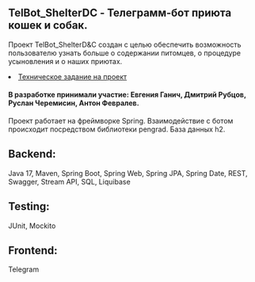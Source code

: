 <h2>TelBot_ShelterDC - Телеграмм-бот приюта кошек и собак.</h2>
  
Проект TelBot_ShelterD&amp;C создан с целью обеспечить возможность пользователю узнать больше о содержании питомцев, о процедуре усыновления и о наших приютах. 

<li><a href="https://skyengpublic.notion.site/47bcac1b049f4af6b351e2ab5d05afb4">Техническое задание на проект</a></li>

<h4>В разработке принимали участие: Евгения Ганич, Дмитрий Рубцов, Руслан Черемисин, Антон Февралев.</h4>

Проект работает на фреймворке Spring. Взаимодействие с ботом происходит посредством библиотеки pengrad. База данных h2.

<h2>Backend:</h2>
    Java 17, Maven, Spring Boot, Spring Web, Spring JPA, Spring Date, REST, Swagger, Stream API, SQL, Liquibase
 <h2>Testing:</h2>
    JUnit, Mockito 
<h2>Frontend:</h2>
    Telegram
   
